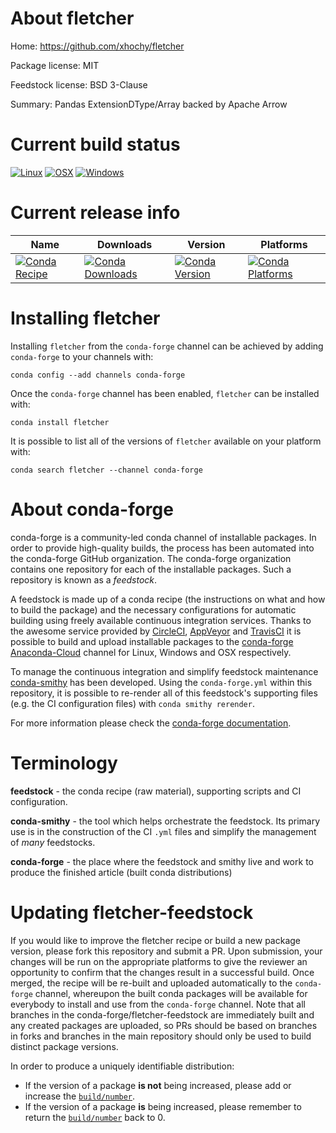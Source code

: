 About fletcher
==============

Home: https://github.com/xhochy/fletcher

Package license: MIT

Feedstock license: BSD 3-Clause

Summary: Pandas ExtensionDType/Array backed by Apache Arrow



Current build status
====================

[![Linux](https://img.shields.io/circleci/project/github/conda-forge/fletcher-feedstock/master.svg?label=Linux)](https://circleci.com/gh/conda-forge/fletcher-feedstock)
[![OSX](https://img.shields.io/travis/conda-forge/fletcher-feedstock/master.svg?label=macOS)](https://travis-ci.org/conda-forge/fletcher-feedstock)
[![Windows](https://img.shields.io/appveyor/ci/conda-forge/fletcher-feedstock/master.svg?label=Windows)](https://ci.appveyor.com/project/conda-forge/fletcher-feedstock/branch/master)

Current release info
====================

| Name | Downloads | Version | Platforms |
| --- | --- | --- | --- |
| [![Conda Recipe](https://img.shields.io/badge/recipe-fletcher-green.svg)](https://anaconda.org/conda-forge/fletcher) | [![Conda Downloads](https://img.shields.io/conda/dn/conda-forge/fletcher.svg)](https://anaconda.org/conda-forge/fletcher) | [![Conda Version](https://img.shields.io/conda/vn/conda-forge/fletcher.svg)](https://anaconda.org/conda-forge/fletcher) | [![Conda Platforms](https://img.shields.io/conda/pn/conda-forge/fletcher.svg)](https://anaconda.org/conda-forge/fletcher) |

Installing fletcher
===================

Installing `fletcher` from the `conda-forge` channel can be achieved by adding `conda-forge` to your channels with:

```
conda config --add channels conda-forge
```

Once the `conda-forge` channel has been enabled, `fletcher` can be installed with:

```
conda install fletcher
```

It is possible to list all of the versions of `fletcher` available on your platform with:

```
conda search fletcher --channel conda-forge
```


About conda-forge
=================

conda-forge is a community-led conda channel of installable packages.
In order to provide high-quality builds, the process has been automated into the
conda-forge GitHub organization. The conda-forge organization contains one repository
for each of the installable packages. Such a repository is known as a *feedstock*.

A feedstock is made up of a conda recipe (the instructions on what and how to build
the package) and the necessary configurations for automatic building using freely
available continuous integration services. Thanks to the awesome service provided by
[CircleCI](https://circleci.com/), [AppVeyor](http://www.appveyor.com/)
and [TravisCI](https://travis-ci.org/) it is possible to build and upload installable
packages to the [conda-forge](https://anaconda.org/conda-forge)
[Anaconda-Cloud](http://docs.anaconda.org/) channel for Linux, Windows and OSX respectively.

To manage the continuous integration and simplify feedstock maintenance
[conda-smithy](http://github.com/conda-forge/conda-smithy) has been developed.
Using the ``conda-forge.yml`` within this repository, it is possible to re-render all of
this feedstock's supporting files (e.g. the CI configuration files) with ``conda smithy rerender``.

For more information please check the [conda-forge documentation](https://conda-forge.org/docs/).

Terminology
===========

**feedstock** - the conda recipe (raw material), supporting scripts and CI configuration.

**conda-smithy** - the tool which helps orchestrate the feedstock.
                   Its primary use is in the construction of the CI ``.yml`` files
                   and simplify the management of *many* feedstocks.

**conda-forge** - the place where the feedstock and smithy live and work to
                  produce the finished article (built conda distributions)


Updating fletcher-feedstock
===========================

If you would like to improve the fletcher recipe or build a new
package version, please fork this repository and submit a PR. Upon submission,
your changes will be run on the appropriate platforms to give the reviewer an
opportunity to confirm that the changes result in a successful build. Once
merged, the recipe will be re-built and uploaded automatically to the
`conda-forge` channel, whereupon the built conda packages will be available for
everybody to install and use from the `conda-forge` channel.
Note that all branches in the conda-forge/fletcher-feedstock are
immediately built and any created packages are uploaded, so PRs should be based
on branches in forks and branches in the main repository should only be used to
build distinct package versions.

In order to produce a uniquely identifiable distribution:
 * If the version of a package **is not** being increased, please add or increase
   the [``build/number``](http://conda.pydata.org/docs/building/meta-yaml.html#build-number-and-string).
 * If the version of a package **is** being increased, please remember to return
   the [``build/number``](http://conda.pydata.org/docs/building/meta-yaml.html#build-number-and-string)
   back to 0.